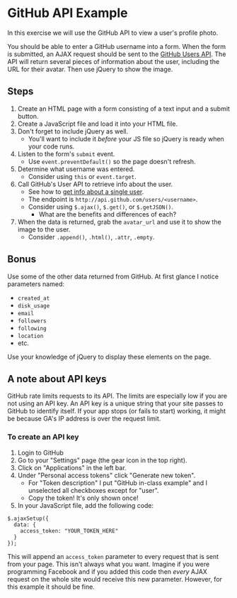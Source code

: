 GitHub API Example
==================

In this exercise we will use the GitHub API to view a user's profile
photo.

You should be able to enter a GitHub username into a form. When the
form is submitted, an AJAX request should be sent to the
[GitHub Users API](https://developer.github.com/v3/users/). The API
will return several pieces of information about the user, including
the URL for their avatar. Then use jQuery to show the image.

Steps
-----

1. Create an HTML page with a form consisting of a text input and a
submit button.
2. Create a JavaScript file and load it into your HTML file.
3. Don't forget to include jQuery as well.
    * You'll want to include it _before_ your JS file so jQuery is
      ready when your code runs.
4. Listen to the form's `submit` event.
    * Use `event.preventDefault()` so the page doesn't refresh.
5. Determine what username was entered.
    * Consider using `this` or `event.target`.
6. Call GitHub's User API to retrieve info about the user.
    * See how to [get info about a single user](https://developer.github.com/v3/users/#get-a-single-user).
    * The endpoint is `http://api.github.com/users/<username>`.
    * Consider using `$.ajax()`, `$.get()`, or `$.getJSON()`.
        * What are the benefits and differences of each?
7. When the data is returned, grab the `avatar_url` and use it to show
the image to the user.
    * Consider `.append()`, `.html()`, `.attr`, `.empty`.

Bonus
-----

Use some of the other data returned from GitHub. At first glance I
notice parameters named:

- `created_at`
- `disk_usage`
- `email`
- `followers`
- `following`
- `location`
- etc.

Use your knowledge of jQuery to display these elements on the page.

A note about API keys
---------------------

GitHub rate limits requests to its API. The limits are especially low
if you are not using an API key. An API key is a unique string that
your site passes to GitHub to identify itself. If your app stops (or
fails to start) working, it might be because GA's IP address is over
the request limit.

### To create an API key

1. Login to GitHub
2. Go to your "Settings" page (the gear icon in the top right).
3. Click on "Applications" in the left bar.
4. Under "Personal access tokens" click "Generate new token".
    * For "Token description" I put "GitHub in-class example" and I
      unselected all checkboxes except for "user".
    * Copy the token! It's only shown once!
5. In your JavaScript file, add the following code:

```
$.ajaxSetup({
  data: {
    access_token: "YOUR_TOKEN_HERE"
  }
});
```

This will append an `access_token` parameter to every request that is
sent from your page. This isn't always what you want. Imagine if you
were programming Facebook and if you added this code then _every_ AJAX
request on the whole site would receive this new parameter. However,
for this example it should be fine.
